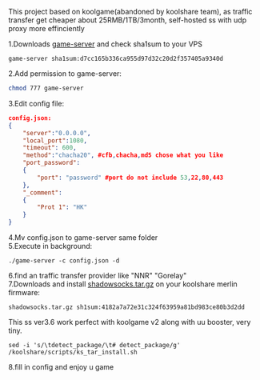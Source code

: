 This project based on koolgame(abandoned by koolshare team), as traffic transfer get cheaper about 25RMB/1TB/3month, self-hosted ss with udp proxy more effinciently  
  
1.Downloads [game-server](https://https://dl.falsemeet.pro/Share/game-server)  and check sha1sum to your VPS  
```shasum
game-server sha1sum:d7cc165b336ca955d97d32c20d2f357405a9340d
```
2.Add permission to game-server:  
```bash
chmod 777 game-server
```
3.Edit config file:   
```Json
config.json:
{
    "server":"0.0.0.0",
    "local_port":1080,
    "timeout": 600,
    "method":"chacha20", #cfb,chacha,md5 chose what you like
    "port_password":
    {
        "port": "password" #port do not include 53,22,80,443
    },
    "_comment":
    {
        "Prot 1": "HK"
    }
}
```
  
4.Mv config.json to game-server same folder  
5.Execute in background:
```
./game-server -c config.json -d
``` 
6.find an traffic transfer provider like "NNR" "Gorelay"  
7.Downloads and install [shadowsocks.tar.gz](https://dl.falsemeet.pro/Share/shadowsocks.tar.gz) on your koolshare merlin firmware:    
```
shadowsocks.tar.gz sh1sum:4182a7a72e31c324f63959a81bd983ce80b3d2dd
```
This ss ver3.6 work perfect with koolgame v2 along with uu booster, very tiny.  
``` remove ss install restricted
sed -i 's/\tdetect_package/\t# detect_package/g' /koolshare/scripts/ks_tar_install.sh 
```

8.fill in config and enjoy u game  
